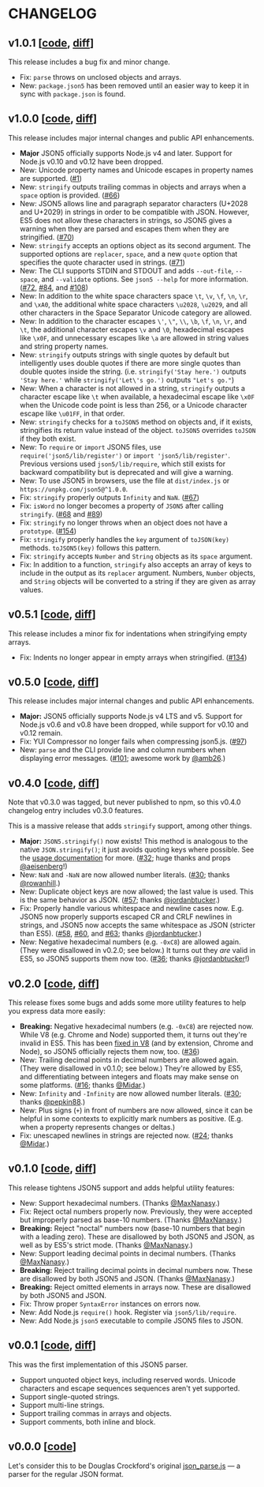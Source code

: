 # CHANGELOG

## v1.0.1 \[[code](https://github.com/json5/json5/tree/v1.0.1), [diff](https://github.com/json5/json5/compare/v1.0.0...v1.0.1)\]

This release includes a bug fix and minor change.

* Fix: `parse` throws on unclosed objects and arrays.
* New: `package.json5` has been removed until an easier way to keep it in sync with `package.json` is found.

## v1.0.0 \[[code](https://github.com/json5/json5/tree/v1.0.0), [diff](https://github.com/json5/json5/compare/v0.5.1...v1.0.0)\]

This release includes major internal changes and public API enhancements.

* **Major** JSON5 officially supports Node.js v4 and later. Support for Node.js v0.10 and v0.12 have been dropped.
* New: Unicode property names and Unicode escapes in property names are supported. \([\#1](https://github.com/json5/json5/issues/1)\)
* New: `stringify` outputs trailing commas in objects and arrays when a `space` option is provided. \([\#66](https://github.com/json5/json5/issues/66)\)
* New: JSON5 allows line and paragraph separator characters \(U+2028 and U+2029\) in strings in order to be compatible with JSON. However, ES5 does not allow these characters in strings, so JSON5 gives a warning when they are parsed and escapes them when they are stringified. \([\#70](https://github.com/json5/json5/issues/70)\)
* New: `stringify` accepts an options object as its second argument. The supported options are `replacer`, `space`, and a new `quote` option that specifies the quote character used in strings. \([\#71](https://github.com/json5/json5/issues/71)\)
* New: The CLI supports STDIN and STDOUT and adds `--out-file`, `--space`, and `--validate` options. See `json5 --help` for more information. \([\#72](https://github.com/json5/json5/issues/72), [\#84](https://github.com/json5/json5/pull/84), and [\#108](https://github.com/json5/json5/pull/108)\)
* New: In addition to the white space characters space `\t`, `\v`, `\f`, `\n`, `\r`, and `\xA0`, the additional white space characters `\u2028`, `\u2029`, and all other characters in the Space Separator Unicode category are allowed.
* New: In addition to the character escapes `\'`, `\"`, `\\`, `\b`, `\f`, `\n`, `\r`, and `\t`, the additional character escapes `\v` and `\0`, hexadecimal escapes like `\x0F`, and unnecessary escapes like `\a` are allowed in string values and string property names.
* New: `stringify` outputs strings with single quotes by default but intelligently uses double quotes if there are more single quotes than double quotes inside the string. \(i.e. `stringify('Stay here.')` outputs `'Stay here.'` while `stringify('Let\'s go.')` outputs `"Let's go."`\)
* New: When a character is not allowed in a string, `stringify` outputs a character escape like `\t` when available, a hexadecimal escape like `\x0F` when the Unicode code point is less than 256, or a Unicode character escape like `\u01FF`, in that order.
* New: `stringify` checks for a `toJSON5` method on objects and, if it exists, stringifies its return value instead of the object. `toJSON5` overrides `toJSON` if they both exist.
* New: To `require` or `import` JSON5 files, use `require('json5/lib/register')` or `import 'json5/lib/register'`. Previous versions used `json5/lib/require`, which still exists for backward compatibility but is deprecated and will give a warning.
* New: To use JSON5 in browsers, use the file at `dist/index.js` or `https://unpkg.com/json5@^1.0.0`.
* Fix: `stringify` properly outputs `Infinity` and `NaN`. \([\#67](https://github.com/json5/json5/issues/67)\)
* Fix: `isWord` no longer becomes a property of `JSON5` after calling `stringify`. \([\#68](https://github.com/json5/json5/issues/68) and [\#89](https://github.com/json5/json5/pull/89)\)
* Fix: `stringify` no longer throws when an object does not have a `prototype`. \([\#154](https://github.com/json5/json5/issues/154)\)
* Fix: `stringify` properly handles the `key` argument of `toJSON(key)` methods. `toJSON5(key)` follows this pattern.
* Fix: `stringify` accepts `Number` and `String` objects as its `space` argument.
* Fix: In addition to a function, `stringify` also accepts an array of keys to include in the output as its `replacer` argument. Numbers, `Number` objects, and `String` objects will be converted to a string if they are given as array values.

## v0.5.1 \[[code](https://github.com/json5/json5/tree/v0.5.1), [diff](https://github.com/json5/json5/compare/v0.5.0...v0.5.1)\]

This release includes a minor fix for indentations when stringifying empty arrays.

* Fix: Indents no longer appear in empty arrays when stringified. \([\#134](https://github.com/json5/json5/pull/134)\)

## v0.5.0 \[[code](https://github.com/json5/json5/tree/v0.5.0), [diff](https://github.com/json5/json5/compare/v0.4.0...v0.5.0)\]

This release includes major internal changes and public API enhancements.

* **Major:** JSON5 officially supports Node.js v4 LTS and v5. Support for Node.js v0.6 and v0.8 have been dropped, while support for v0.10 and v0.12 remain.
* Fix: YUI Compressor no longer fails when compressing json5.js. \([\#97](https://github.com/json5/json5/pull/97)\)
* New: `parse` and the CLI provide line and column numbers when displaying error messages. \([\#101](https://github.com/json5/json5/pull/101); awesome work by [@amb26](https://github.com/amb26).\)

## v0.4.0 \[[code](https://github.com/json5/json5/tree/v0.4.0), [diff](https://github.com/json5/json5/compare/v0.2.0...v0.4.0)\]

Note that v0.3.0 was tagged, but never published to npm, so this v0.4.0 changelog entry includes v0.3.0 features.

This is a massive release that adds `stringify` support, among other things.

* **Major:** `JSON5.stringify()` now exists! This method is analogous to the native `JSON.stringify()`; it just avoids quoting keys where possible. See the [usage documentation](./#usage) for more. \([\#32](https://github.com/json5/json5/issues/32); huge thanks and props [@aeisenberg](https://github.com/aeisenberg)!\)
* New: `NaN` and `-NaN` are now allowed number literals. \([\#30](https://github.com/json5/json5/issues/30); thanks [@rowanhill](https://github.com/rowanhill).\)
* New: Duplicate object keys are now allowed; the last value is used. This is the same behavior as JSON. \([\#57](https://github.com/json5/json5/issues/57); thanks [@jordanbtucker](https://github.com/jordanbtucker).\)
* Fix: Properly handle various whitespace and newline cases now. E.g. JSON5 now properly supports escaped CR and CRLF newlines in strings, and JSON5 now accepts the same whitespace as JSON \(stricter than ES5\). \([\#58](https://github.com/json5/json5/pull/58), [\#60](https://github.com/json5/json5/pull/60), and [\#63](https://github.com/json5/json5/pull/63); thanks [@jordanbtucker](https://github.com/jordanbtucker).\)
* New: Negative hexadecimal numbers \(e.g. `-0xC8`\) are allowed again. \(They were disallowed in v0.2.0; see below.\) It turns out they _are_ valid in ES5, so JSON5 supports them now too. \([\#36](https://github.com/json5/json5/issues/36); thanks [@jordanbtucker](https://github.com/jordanbtucker)!\)

## v0.2.0 \[[code](https://github.com/json5/json5/tree/v0.2.0), [diff](https://github.com/json5/json5/compare/v0.1.0...v0.2.0)\]

This release fixes some bugs and adds some more utility features to help you express data more easily:

* **Breaking:** Negative hexadecimal numbers \(e.g. `-0xC8`\) are rejected now. While V8 \(e.g. Chrome and Node\) supported them, it turns out they're invalid in ES5. This has been [fixed in V8](http://code.google.com/p/v8/issues/detail?id=2240) \(and by extension, Chrome and Node\), so JSON5 officially rejects them now, too. \([\#36](https://github.com/json5/json5/issues/36)\)
* New: Trailing decimal points in decimal numbers are allowed again. \(They were disallowed in v0.1.0; see below.\) They're allowed by ES5, and differentiating between integers and floats may make sense on some platforms. \([\#16](https://github.com/json5/json5/issues/16); thanks [@Midar](https://github.com/Midar).\)
* New: `Infinity` and `-Infinity` are now allowed number literals. \([\#30](https://github.com/json5/json5/issues/30); thanks [@pepkin88](https://github.com/pepkin88).\)
* New: Plus signs \(`+`\) in front of numbers are now allowed, since it can be helpful in some contexts to explicitly mark numbers as positive. \(E.g. when a property represents changes or deltas.\)
* Fix: unescaped newlines in strings are rejected now. \([\#24](https://github.com/json5/json5/issues/24); thanks [@Midar](https://github.com/Midar).\)

## v0.1.0 \[[code](https://github.com/json5/json5/tree/v0.1.0), [diff](https://github.com/json5/json5/compare/v0.0.1...v0.1.0)\]

This release tightens JSON5 support and adds helpful utility features:

* New: Support hexadecimal numbers. \(Thanks [@MaxNanasy](https://github.com/MaxNanasy).\)
* Fix: Reject octal numbers properly now. Previously, they were accepted but improperly parsed as base-10 numbers. \(Thanks [@MaxNanasy](https://github.com/MaxNanasy).\)
* **Breaking:** Reject "noctal" numbers now \(base-10 numbers that begin with a leading zero\). These are disallowed by both JSON5 and JSON, as well as by ES5's strict mode. \(Thanks [@MaxNanasy](https://github.com/MaxNanasy).\)
* New: Support leading decimal points in decimal numbers. \(Thanks [@MaxNanasy](https://github.com/MaxNanasy).\)
* **Breaking:** Reject trailing decimal points in decimal numbers now. These are disallowed by both JSON5 and JSON. \(Thanks [@MaxNanasy](https://github.com/MaxNanasy).\)
* **Breaking:** Reject omitted elements in arrays now. These are disallowed by both JSON5 and JSON.
* Fix: Throw proper `SyntaxError` instances on errors now.
* New: Add Node.js `require()` hook. Register via `json5/lib/require`.
* New: Add Node.js `json5` executable to compile JSON5 files to JSON.

## v0.0.1 \[[code](https://github.com/json5/json5/tree/v0.0.1), [diff](https://github.com/json5/json5/compare/v0.0.0...v0.0.1)\]

This was the first implementation of this JSON5 parser.

* Support unquoted object keys, including reserved words. Unicode characters and escape sequences sequences aren't yet supported.
* Support single-quoted strings.
* Support multi-line strings.
* Support trailing commas in arrays and objects.
* Support comments, both inline and block.

## v0.0.0 \[[code](https://github.com/json5/json5/tree/v0.0.0)\]

Let's consider this to be Douglas Crockford's original [json\_parse.js](https://github.com/douglascrockford/JSON-js/blob/master/json_parse.js) — a parser for the regular JSON format.

